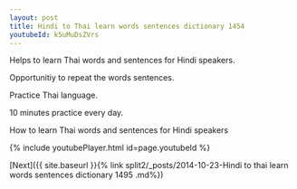 ```yaml
---
layout: post
title: Hindi to Thai learn words sentences dictionary 1454 
youtubeId: k5uMuDsZVrs
---
```

 
 
Helps to learn Thai words and sentences for Hindi speakers.

Opportunitiy to repeat the words sentences. 

Practice Thai language. 
 
10 minutes practice every day. 
 
How to learn Thai words and sentences for Hindi speakers 
 
{% include youtubePlayer.html id=page.youtubeId %}
 
 
[Next]({{ site.baseurl }}{% link  split2/_posts/2014-10-23-Hindi to thai learn words sentences dictionary 1495 .md%})
 
